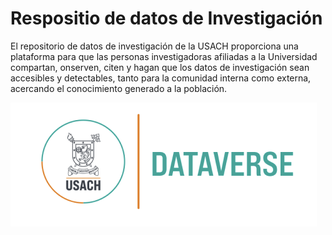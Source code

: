 # Respositio de datos de Investigación 
El repositorio de datos de investigación de la USACH proporciona una plataforma para que las personas investigadoras afiliadas a la Universidad compartan, 
onserven, citen y hagan que los datos de investigación sean accesibles y detectables, tanto para la comunidad interna como externa, 
acercando el conocimiento generado a la población.

![dataverse.png](public%2Fdataverse.png)